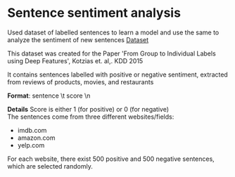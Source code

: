 # Sentence sentiment analysis
Used dataset of labelled sentences to learn a model and use the same to analyze the sentiment of new sentences
[Dataset](https://archive.ics.uci.edu/ml/datasets/Sentiment+Labelled+Sentences)

This dataset was created for the Paper 'From Group to Individual Labels using Deep Features', Kotzias et. al,. KDD 2015

It contains sentences labelled with positive or negative sentiment, extracted from reviews of products, movies, and restaurants

**Format**:
sentence \t score \n

**Details**
Score is either 1 (for positive) or 0 (for negative)	
The sentences come from three different websites/fields:
* imdb.com
* amazon.com
* yelp.com

For each website, there exist 500 positive and 500 negative sentences, which are selected randomly.

